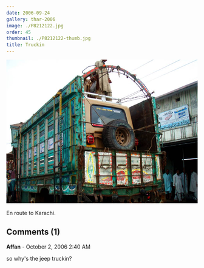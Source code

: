 ```yaml
---
date: 2006-09-24
gallery: thar-2006
image: ./P8212122.jpg
order: 45
thumbnail: ./P8212122-thumb.jpg
title: Truckin
---
```


![Truckin](./P8212122.jpg)

En route to Karachi.

<div id="comments">

## Comments (1)

<div id="comment">

**Affan** - October  2, 2006  2:40 AM

so why's the jeep truckin?

</div>

</div>
